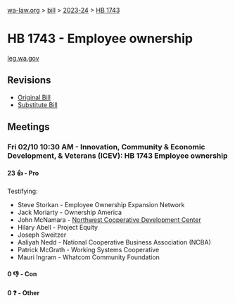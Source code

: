 [wa-law.org](/) > [bill](/bill/) > [2023-24](/bill/2023-24/) > [HB 1743](/bill/2023-24/hb/1743/)

# HB 1743 - Employee ownership
[leg.wa.gov](https://app.leg.wa.gov/billsummary?BillNumber=1743&Year=2023&Initiative=false)

## Revisions
* [Original Bill](1/)
* [Substitute Bill](S/)

## Meetings
### Fri 02/10 10:30 AM - Innovation, Community & Economic Development, & Veterans (ICEV): HB 1743 Employee ownership
#### 23 👍 - Pro
Testifying:
* Steve Storkan - Employee Ownership Expansion Network
* Jack Moriarty - Ownership America
* John McNamara - [Northwest Cooperative Development Center](/org/northwest_cooperative_development_center/)
* Hilary Abell - Project Equity
* Joseph Sweitzer
* Aaliyah Nedd - National Cooperative Business Association (NCBA)
* Patrick McGrath - Working Systems Cooperative
* Mauri Ingram - Whatcom Community Foundation

#### 0 👎 - Con

#### 0 ❓ - Other
